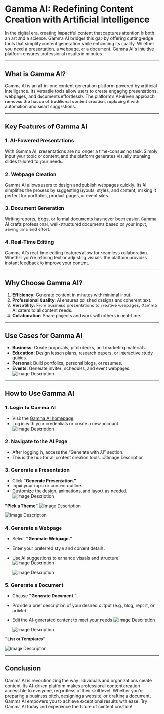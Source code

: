 # Gamma AI: Redefining Content Creation with Artificial Intelligence

In the digital era, creating impactful content that captures attention is both an art and a science. Gamma AI bridges this gap by offering cutting-edge tools that simplify content generation while enhancing its quality. Whether you need a presentation, a webpage, or a document, Gamma AI's intuitive platform ensures professional results in minutes.

---

## **What is Gamma AI?**

Gamma AI is an all-in-one content generation platform powered by artificial intelligence. Its versatile tools allow users to create engaging presentations, webpages, and documents effortlessly. The platform’s AI-driven approach removes the hassle of traditional content creation, replacing it with automation and smart suggestions.

---

## **Key Features of Gamma AI**

### **1. AI-Powered Presentations**
With Gamma AI, presentations are no longer a time-consuming task. Simply input your topic or content, and the platform generates visually stunning slides tailored to your needs.

### **2. Webpage Creation**
Gamma AI allows users to design and publish webpages quickly. Its AI simplifies the process by suggesting layouts, styles, and content, making it perfect for portfolios, product pages, or event sites.

### **3. Document Generation**
Writing reports, blogs, or formal documents has never been easier. Gamma AI crafts professional, well-structured documents based on your input, saving time and effort.

### **4. Real-Time Editing**
Gamma AI’s real-time editing features allow for seamless collaboration. Whether you’re refining text or adjusting visuals, the platform provides instant feedback to improve your content.

---

## **Why Choose Gamma AI?**

1. **Efficiency**: Generate content in minutes with minimal input.
2. **Professional Quality**: AI ensures polished designs and coherent text.
3. **Versatility**: From business presentations to creative webpages, Gamma AI caters to all content needs.
4. **Collaboration**: Share projects and work with others in real-time.

---

## **Use Cases for Gamma AI**

- **Business**: Create proposals, pitch decks, and marketing materials.
- **Education**: Design lesson plans, research papers, or interactive study guides.
- **Personal**: Build portfolios, personal blogs, or resumes.
- **Events**: Generate invites, schedules, and event webpages.
![Image Description](https://github.com/nikbearbrown/ENGR-0201-Organizing-Academic-Success-AI-for-Personalized-Learning/blob/main/ENGR_0201/Gamma_1.jpg)
---

## **How to Use Gamma AI**

### **1. Login to Gamma AI**
- Visit the [Gamma AI homepage](https://www.gamma.com).
- Log in with your credentials or create a new account.
  ![Image Description](https://github.com/nikbearbrown/ENGR-0201-Organizing-Academic-Success-AI-for-Personalized-Learning/blob/main/ENGR_0201/Gamma_2.jpg)

### **2. Navigate to the AI Page**
- After logging in, access the “Generate with AI” section.
- This is the hub for all content creation tools.
  ![Image Description](https://github.com/nikbearbrown/ENGR-0201-Organizing-Academic-Success-AI-for-Personalized-Learning/blob/main/ENGR_0201/Gamma_3.jpg)

### **3. Generate a Presentation**
- Click **"Generate Presentation."**
- Input your topic or content outline.
- Customize the design, animations, and layout as needed.
  ![Image Description](https://github.com/nikbearbrown/ENGR-0201-Organizing-Academic-Success-AI-for-Personalized-Learning/blob/main/ENGR_0201/Gamma_4.jpg)

**"Pick a Theme"**
![Image Description](https://github.com/nikbearbrown/ENGR-0201-Organizing-Academic-Success-AI-for-Personalized-Learning/blob/main/ENGR_0201/Gamma_5.jpg)


![Image Description](https://github.com/nikbearbrown/ENGR-0201-Organizing-Academic-Success-AI-for-Personalized-Learning/blob/main/ENGR_0201/Gamma_6.jpg)

### **4. Generate a Webpage**
- Select **"Generate Webpage."**
- Enter your preferred style and content details.
- Use AI suggestions to enhance visuals and structure.
  ![Image Description](https://github.com/nikbearbrown/ENGR-0201-Organizing-Academic-Success-AI-for-Personalized-Learning/blob/main/ENGR_0201/Gamma_7.jpg)

  ![Image Description](https://github.com/nikbearbrown/ENGR-0201-Organizing-Academic-Success-AI-for-Personalized-Learning/blob/main/ENGR_0201/Gamma_8.jpg)


### **5. Generate a Document**
- Choose **"Generate Document."**
- Provide a brief description of your desired output (e.g., blog, report, or article).
- Edit the AI-generated content to meet your needs
 ![Image Description](https://github.com/nikbearbrown/ENGR-0201-Organizing-Academic-Success-AI-for-Personalized-Learning/blob/main/ENGR_0201/Gamma_9.jpg)

  ![Image Description](https://github.com/nikbearbrown/ENGR-0201-Organizing-Academic-Success-AI-for-Personalized-Learning/blob/main/ENGR_0201/Gamma_10.jpg)

**"List of Templates"** 

 ![Image Description](https://github.com/nikbearbrown/ENGR-0201-Organizing-Academic-Success-AI-for-Personalized-Learning/blob/main/ENGR_0201/Gamma_11.jpg)

---

## **Conclusion**

Gamma AI is revolutionizing the way individuals and organizations create content. Its AI-driven platform makes professional content creation accessible to everyone, regardless of their skill level. Whether you’re preparing a business pitch, designing a website, or drafting a document, Gamma AI empowers you to achieve exceptional results with ease. Try Gamma AI today and experience the future of content creation!
